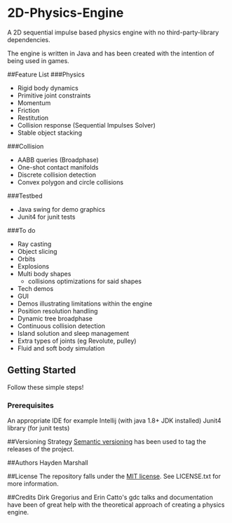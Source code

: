 # 2D-Physics-Engine
A 2D sequential impulse based physics engine with no third-party-library dependencies.

The engine is written in Java and has been created with the intention of being used in games. 

##Feature List
###Physics
- Rigid body dynamics
- Primitive joint constraints
- Momentum
- Friction
- Restitution
- Collision response (Sequential Impulses Solver)
- Stable object stacking

###Collision
- AABB queries (Broadphase)
- One-shot contact manifolds
- Discrete collision detection
- Convex polygon and circle collisions

###Testbed
- Java swing for demo graphics
- Junit4 for junit tests

###To do
- Ray casting
- Object slicing
- Orbits
- Explosions
- Multi body shapes
    - collisions optimizations for said shapes
- Tech demos
- GUI
- Demos illustrating limitations within the engine
- Position resolution handling
- Dynamic tree broadphase
- Continuous collision detection
- Island solution and sleep management
- Extra types of joints (eg Revolute, pulley)
- Fluid and soft body simulation


## Getting Started
Follow these simple steps!

### Prerequisites
An appropriate IDE for example Intellij (with java 1.8+ JDK installed)
Junit4 library (for junit tests)

##Versioning Strategy
[Semantic versioning](https://semver.org/) has been used to tag the releases of the project.

##Authors
Hayden Marshall

##License
The repository falls under the [MIT license](https://en.wikipedia.org/wiki/MIT_License). See LICENSE.txt for more information.

##Credits
Dirk Gregorius and Erin Catto's gdc talks and documentation have been of great help with the theoretical approach of creating a physics engine.